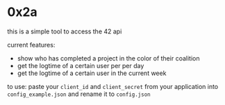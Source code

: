 # 0x2a
this is a simple tool to access the 42 api

current features:
- show who has completed a project in the color of their coalition
- get the logtime of a certain user per per day
- get the logtime of a certain user in the current week

to use:
paste your `client_id` and `client_secret` from your application into
`config_example.json` and rename it to `config.json`
